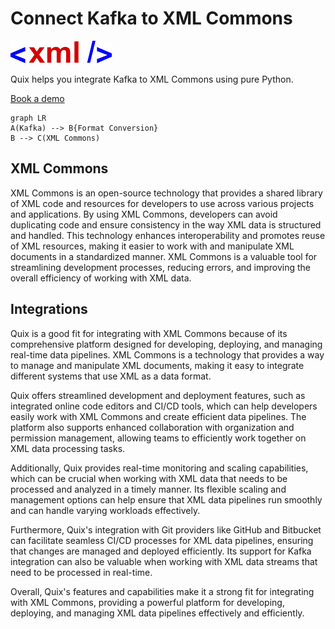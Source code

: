 # Connect Kafka to XML Commons

![](./images/logo_1.jpg)

Quix helps you integrate Kafka to XML Commons using pure Python.

<div>
<a class="md-button md-button--primary" href="https://share.hsforms.com/1iW0TmZzKQMChk0lxd_tGiw4yjw2?__hstc=175542013.2303933fbd746c0ac86d9ccbe9bc9100.1728383268831.1729603416735.1729620918855.31&__hssc=175542013.1.1729620918855&__hsfp=2132701734" target="_blank" style="margin-right:.5rem;">Book a demo</a>
<br/>
</div>

```mermaid
graph LR
A(Kafka) --> B{Format Conversion}
B --> C(XML Commons)
```

## XML Commons

XML Commons is an open-source technology that provides a shared library of XML code and resources for developers to use across various projects and applications. By using XML Commons, developers can avoid duplicating code and ensure consistency in the way XML data is structured and handled. This technology enhances interoperability and promotes reuse of XML resources, making it easier to work with and manipulate XML documents in a standardized manner. XML Commons is a valuable tool for streamlining development processes, reducing errors, and improving the overall efficiency of working with XML data.

## Integrations

Quix is a good fit for integrating with XML Commons because of its comprehensive platform designed for developing, deploying, and managing real-time data pipelines. XML Commons is a technology that provides a way to manage and manipulate XML documents, making it easy to integrate different systems that use XML as a data format.

Quix offers streamlined development and deployment features, such as integrated online code editors and CI/CD tools, which can help developers easily work with XML Commons and create efficient data pipelines. The platform also supports enhanced collaboration with organization and permission management, allowing teams to efficiently work together on XML data processing tasks.

Additionally, Quix provides real-time monitoring and scaling capabilities, which can be crucial when working with XML data that needs to be processed and analyzed in a timely manner. Its flexible scaling and management options can help ensure that XML data pipelines run smoothly and can handle varying workloads effectively.

Furthermore, Quix's integration with Git providers like GitHub and Bitbucket can facilitate seamless CI/CD processes for XML data pipelines, ensuring that changes are managed and deployed efficiently. Its support for Kafka integration can also be valuable when working with XML data streams that need to be processed in real-time.

Overall, Quix's features and capabilities make it a strong fit for integrating with XML Commons, providing a powerful platform for developing, deploying, and managing XML data pipelines effectively and efficiently.


